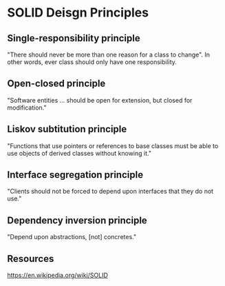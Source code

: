 # SOLID Deisgn Principles

## Single-responsibility principle

"There should never be more than one reason for a class to change". In other words, ever class should only have one responsibility.

## Open-closed principle

"Software entities ... should be open for extension, but closed for modification."

## Liskov subtitution principle

"Functions that use pointers or references to base classes must be able to use objects of derived classes without knowing it."

## Interface segregation principle

"Clients should not be forced to depend upon interfaces that they do not use."

## Dependency inversion principle

"Depend upon abstractions, [not] concretes."

## Resources

https://en.wikipedia.org/wiki/SOLID